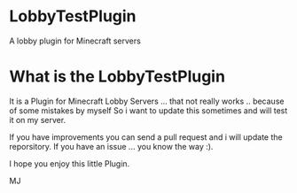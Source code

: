 # LobbyTestPlugin
A lobby plugin for Minecraft servers

# What is the LobbyTestPlugin

It is a Plugin for Minecraft Lobby Servers ... that not really works .. because of some mistakes by myself
So i want to update this sometimes and will test it on my server.

If you have improvements you can send a pull request and i will update the reporsitory.
If you have an issue ... you know the way :).

I hope you enjoy this little Plugin.

MJ
